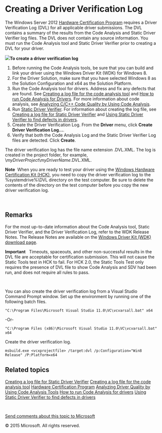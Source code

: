 <span id="vsdriver.creating_a_driver_verification_log"></span>Creating a Driver Verification Log
================================================================================================

The Windows Server 2012 [Hardware Certification Program](%20http://go.microsoft.com/fwlink/p/?linkid=227016) requires a Driver Verification Log (DVL) for all applicable driver submissions. The DVL contains a summary of the results from the Code Analysis and Static Driver Verifier log files. The DVL does not contain any source information. You must run the Code Analysis tool and Static Driver Verifier prior to creating a DVL for your driver.

![](../common/wedge.gif)**To create a driver verification log**

1.  Before running the Code Analysis tools, be sure that you can build and link your driver using the Windows Driver Kit (WDK) for Windows 8.
2.  For the Driver Solution, make sure that you have selected Windows 8 as the Solution Configuration and x64 as the Solution Platform.
3.  Run the Code Analysis tool for drivers. Address and fix any defects that are found. See [Creating a log file for the code analysis tool](creating_a_log_file_for_the_code_analysis_tool.htm) and [How to run Code Analysis for Drivers](devtest.how_to_run_code_analysis_for_drivers). For more information about code analysis, see [Analyzing C/C++ Code Quality by Using Code Analysis](http://go.microsoft.com/fwlink/p/?linkid=226836).
4.  Run [Static Driver Verifier](devtest.static_driver_verifier). For information about creating the log file, see [Creating a log file for Static Driver Verifier](creating_a_log_file_for_static_driver_verifier.htm) and [Using Static Driver Verifier to find defects in drivers](devtest.using_static_driver_verifier_to_find_defects_in_drivers).
5.  Create the Driver Verification Log. From the **Driver** menu, click **Create Driver Verification Log...**.
6.  Verify that both the Code Analysis Log and the Static Driver Verifier Log files are detected. Click **Create**.

The driver verification log has the file name extension .DVL.XML. The log is created in the project folder, for example, \\*myDriverProject*\\*myDriverName*.DVL.XML.

**Note**  When you are ready to test your driver using the [Windows Hardware Certification Kit (HCK)](http://go.microsoft.com/fwlink/p/?linkid=254893), you need to copy the driver verification log to the %systemdrive%\\DVL directory on the test computer. Be sure to delete the contents of the directory on the test computer before you copy the new driver verification log.

 

<span id="Remarks"></span><span id="remarks"></span><span id="REMARKS"></span>Remarks
-------------------------------------------------------------------------------------

For the most up-to-date information about the Code Analysis tool, Static Driver Verifier, and the Driver Verification Log, refer to the WDK Release Notes. The Release Notes are available on the [Windows Driver Kit (WDK) download page](http://go.microsoft.com/fwlink/p/?linkid=254897).

**Important**   Timeouts, spaceouts, and other non-successful results in the DVL file are acceptable for certification submission. This will not cause the Static Tools test in HCK to fail. For HCK 2.0, the Static Tools Test only requires the presence of DVL file to show Code Analysis and SDV had been run, and does not require all rules to pass.

 

You can also create the driver verification log from a Visual Studio Command Prompt window. Set up the environment by running one of the following batch files.

``` syntax
"C:\Program Files\Microsoft Visual Studio 11.0\VC\vcvarsall.bat" x64
```

-Or-

``` syntax
"C:\Program Files (x86)\Microsoft Visual Studio 11.0\VC\vcvarsall.bat" x64
```

Create the driver verification log.

``` syntax
msbuild.exe <vcxprojectfile> /target:dvl /p:Configuration="Win8 Release" /P:Platform=x64
```

<span id="related_topics"></span>Related topics
-----------------------------------------------

[Creating a log file for Static Driver Verifier](creating_a_log_file_for_static_driver_verifier.htm)
[Creating a log file for the code analysis tool](creating_a_log_file_for_the_code_analysis_tool.htm)
[Hardware Certification Program](%20http://go.microsoft.com/fwlink/p/?linkid=227016)
[Analyzing Driver Quality by Using Code Analysis Tools](analyzing_driver_quality_by_using_code_analysis_tools.htm)
[How to run Code Analysis for drivers](devtest.how_to_run_code_analysis_for_drivers)
[Using Static Driver Verifier to find defects in drivers](devtest.using_static_driver_verifier_to_find_defects_in_drivers)
 

 

[Send comments about this topic to Microsoft](mailto:wsddocfb@microsoft.com?subject=Documentation%20feedback%20[VsDriver\vsdriver]:%20Creating%20a%20Driver%20Verification%20Log%20%20RELEASE:%20(9/24/2015)&body=%0A%0APRIVACY%20STATEMENT%0A%0AWe%20use%20your%20feedback%20to%20improve%20the%20documentation.%20We%20don't%20use%20your%20email%20address%20for%20any%20other%20purpose,%20and%20we'll%20remove%20your%20email%20address%20from%20our%20system%20after%20the%20issue%20that%20you're%20reporting%20is%20fixed.%20While%20we're%20working%20to%20fix%20this%20issue,%20we%20might%20send%20you%20an%20email%20message%20to%20ask%20for%20more%20info.%20Later,%20we%20might%20also%20send%20you%20an%20email%20message%20to%20let%20you%20know%20that%20we've%20addressed%20your%20feedback.%0A%0AFor%20more%20info%20about%20Microsoft's%20privacy%20policy,%20see%20http://privacy.microsoft.com/en-us/default.aspx. "Send comments about this topic to Microsoft")

© 2015 Microsoft. All rights reserved.
